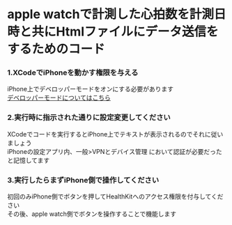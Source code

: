 # apple watchで計測した心拍数を計測日時と共にHtmlファイルにデータ送信をするためのコード

### 1.XCodeでiPhoneを動かす権限を与える
  iPhone上でデベロッパーモードをオンにする必要があります  
  [デベロッパーモードについてはこちら](https://press.monaca.io/takuya/12662)

### 2.実行時に指示された通りに設定変更してください
  XCodeでコードを実行するとiPhone上でテキストが表示されるのでそれに従いましょう  
  iPhoneの設定アプリ内、一般>VPNとデバイス管理 において認証が必要だったと記憶してます  

### 3.実行したらまずiPhone側で操作してください
  初回のみiPhone側でボタンを押してHealthKitへのアクセス権限を付与してください  
  その後、apple watch側でボタンを操作することで機能します  
